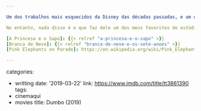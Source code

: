 ```yaml
---

Um dos trabalhos mais esquecidos da Disney das décadas passadas, e um dos poucos que conseguiu arrecadar bilheteria o suficiente para manter a empresa de animação nos eixos durante a Segunda Guerra, Dumbo possui uma leveza e doçura que não existe em trabalhos mais sombrios da época, como [Branca de Neve] e Pinóquio (sem contar o extremamente cruel Bambi). No entanto, não é apenas isso que se nota no curto longa-metragem: surrealismo ([Pink Elephants on Parade]), regionalismo (os corvos que usam até uma música descaradamente plagiada em [A Princesa e o Sapo]) e preciosismo nos movimentos são alguns traços que mantém este trabalho como uma das grandes animações já feitas no Cinema.

No entanto, nada disso é o que faz dele um dos meus favoritos do estúdio. Munido da paleta clássica de cartoons, Dumbo ainda consegue trazer drama para a tela em seu momento climático mesmo depois de termos visto a mesma cena várias vezes. O quadro-a-quadro aqui é um exemplo de Cinema a ser copiado e estudado.

[A Princesa e o Sapo]: {{< relref "a-princesa-e-o-sapo" >}}
[Branca de Neve]: {{< relref "branca-de-neve-e-os-sete-anoes" >}}
[Pink Elephants on Parade]: https://en.wikipedia.org/wiki/Pink_Elephants_on_Parade

---
```

categories:
- writting
date: '2019-03-22'
link: https://www.imdb.com/title/tt3861390
tags:
- cinemaqui
- movies
title: Dumbo (2019)
